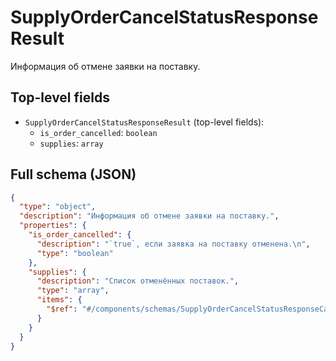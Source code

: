 # SupplyOrderCancelStatusResponseResult

Информация об отмене заявки на поставку.

## Top-level fields
- `SupplyOrderCancelStatusResponseResult` (top-level fields):
  - `is_order_cancelled`: `boolean`
  - `supplies`: `array`

## Full schema (JSON)
```json
{
  "type": "object",
  "description": "Информация об отмене заявки на поставку.",
  "properties": {
    "is_order_cancelled": {
      "description": "`true`, если заявка на поставку отменена.\n",
      "type": "boolean"
    },
    "supplies": {
      "description": "Список отменённых поставок.",
      "type": "array",
      "items": {
        "$ref": "#/components/schemas/SupplyOrderCancelStatusResponseCancelSupplyResults"
      }
    }
  }
}
```
